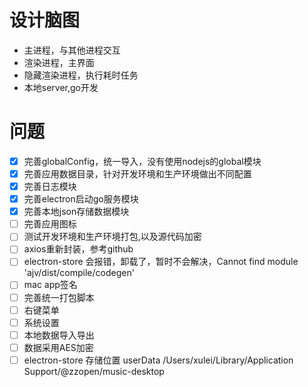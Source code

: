 # 设计脑图
- 主进程，与其他进程交互
- 渲染进程，主界面
- 隐藏渲染进程，执行耗时任务
- 本地server,go开发


# 问题
- [x] 完善globalConfig，统一导入，没有使用nodejs的global模块
- [x] 完善应用数据目录，针对开发环境和生产环境做出不同配置
- [x] 完善日志模块
- [x] 完善electron启动go服务模块
- [x] 完善本地json存储数据模块
- [ ] 完善应用图标
- [ ] 测试开发环境和生产环境打包,以及源代码加密
- [ ] axios重新封装，参考github
- [ ] electron-store 会报错，卸载了，暂时不会解决，Cannot find module 'ajv/dist/compile/codegen'
- [ ] mac app签名
- [ ] 完善统一打包脚本
- [ ] 右键菜单
- [ ] 系统设置
- [ ] 本地数据导入导出
- [ ] 数据采用AES加密
- [ ] electron-store 存储位置 userData  /Users/xulei/Library/Application Support/@zzopen/music-desktop
